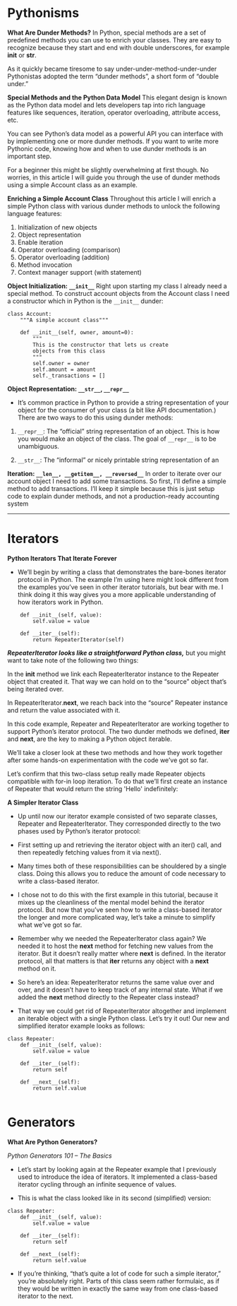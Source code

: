 # Pythonisms

**What Are Dunder Methods?**
In Python, special methods are a set of predefined methods you can use to enrich your classes. They are easy to recognize because they start and end with double underscores, for example __init__ or __str__.

As it quickly became tiresome to say under-under-method-under-under Pythonistas adopted the term “dunder methods”, a short form of “double under.”



**Special Methods and the Python Data Model**
This elegant design is known as the Python data model and lets developers tap into rich language features like sequences, iteration, operator overloading, attribute access, etc.

You can see Python’s data model as a powerful API you can interface with by implementing one or more dunder methods. If you want to write more Pythonic code, knowing how and when to use dunder methods is an important step.

For a beginner this might be slightly overwhelming at first though. No worries, in this article I will guide you through the use of dunder methods using a simple Account class as an example.



**Enriching a Simple Account Class**
Throughout this article I will enrich a simple Python class with various dunder methods to unlock the following language features:

1. Initialization of new objects
2. Object representation
3. Enable iteration
4. Operator overloading (comparison)
5. Operator overloading (addition)
6. Method invocation
7. Context manager support (with statement)



**Object Initialization: `__init__`**
Right upon starting my class I already need a special method. To construct account objects from the Account class I need a constructor which in Python is the `__init__` dunder:

```
class Account:
    """A simple account class"""

    def __init__(self, owner, amount=0):
        """
        This is the constructor that lets us create
        objects from this class
        """
        self.owner = owner
        self.amount = amount
        self._transactions = []

```


**Object Representation: `__str__`, `__repr__`**

* It’s common practice in Python to provide a string representation of your object for the consumer of your class (a bit like API documentation.) There are two ways to do this using dunder methods:

1. `__repr__`: The “official” string representation of an object. This is how you would make an object of the class. The goal of `__repr__` is to be unambiguous.

2. `__str__`: The “informal” or nicely printable string representation of an


**Iteration: `__len__, __getitem__, __reversed__`**
In order to iterate over our account object I need to add some transactions. So first, I’ll define a simple method to add transactions. I’ll keep it simple because this is just setup code to explain dunder methods, and not a production-ready accounting system




***********

# Iterators


**Python Iterators That Iterate Forever**

* We’ll begin by writing a class that demonstrates the bare-bones iterator protocol in Python. The example I’m using here might look different from the examples you’ve seen in other iterator tutorials, but bear with me. I think doing it this way gives you a more applicable understanding of how iterators work in Python.


```
    def __init__(self, value):
        self.value = value

    def __iter__(self):
        return RepeaterIterator(self)
```



***RepeaterIterator looks like a straightforward Python class,*** but you might want to take note of the following two things:

In the __init__ method we link each RepeaterIterator instance to the Repeater object that created it. That way we can hold on to the “source” object that’s being iterated over.

In RepeaterIterator.__next__, we reach back into the “source” Repeater instance and return the value associated with it.

In this code example, Repeater and RepeaterIterator are working together to support Python’s iterator protocol. The two dunder methods we defined, __iter__ and __next__, are the key to making a Python object iterable.

We’ll take a closer look at these two methods and how they work together after some hands-on experimentation with the code we’ve got so far.

Let’s confirm that this two-class setup really made Repeater objects compatible with for-in loop iteration. To do that we’ll first create an instance of Repeater that would return the string 'Hello' indefinitely:



**A Simpler Iterator Class**

* Up until now our iterator example consisted of two separate classes, Repeater and RepeaterIterator. They corresponded directly to the two phases used by Python’s iterator protocol:

* First setting up and retrieving the iterator object with an iter() call, and then repeatedly fetching values from it via next().

* Many times both of these responsibilities can be shouldered by a single class. Doing this allows you to reduce the amount of code necessary to write a class-based iterator.

* I chose not to do this with the first example in this tutorial, because it mixes up the cleanliness of the mental model behind the iterator protocol. But now that you’ve seen how to write a class-based iterator the longer and more complicated way, let’s take a minute to simplify what we’ve got so far.

* Remember why we needed the RepeaterIterator class again? We needed it to host the __next__ method for fetching new values from the iterator. But it doesn’t really matter where __next__ is defined. In the iterator protocol, all that matters is that __iter__ returns any object with a __next__ method on it.

* So here’s an idea: RepeaterIterator returns the same value over and over, and it doesn’t have to keep track of any internal state. What if we added the __next__ method directly to the Repeater class instead?

* That way we could get rid of RepeaterIterator altogether and implement an iterable object with a single Python class. Let’s try it out! Our new and simplified iterator example looks as follows:

```
class Repeater:
    def __init__(self, value):
        self.value = value

    def __iter__(self):
        return self

    def __next__(self):
        return self.value
        
```


# Generators

**What Are Python Generators?**

*Python Generators 101 – The Basics*

* Let’s start by looking again at the Repeater example that I previously used to introduce the idea of iterators. It implemented a class-based iterator cycling through an infinite sequence of values.

* This is what the class looked like in its second (simplified) version:

```
class Repeater:
    def __init__(self, value):
        self.value = value

    def __iter__(self):
        return self

    def __next__(self):
        return self.value
```

* If you’re thinking, “that’s quite a lot of code for such a simple iterator,” you’re absolutely right. Parts of this class seem rather formulaic, as if they would be written in exactly the same way from one class-based iterator to the next.


